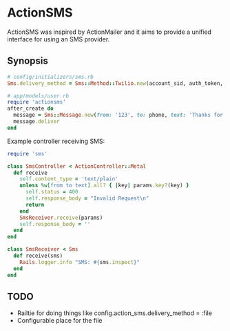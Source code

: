 # ActionSMS

ActionSMS was inspired by ActionMailer and it aims to provide a unified interface for using an SMS provider.

## Synopsis

```ruby
# config/initializers/sms.rb
Sms.delivery_method = Sms::Method::Twilio.new(account_sid, auth_token, default_from)

```

```ruby
# app/models/user.rb
require 'actionsms'
after_create do
  message = Sms::Message.new(from: '123', to: phone, text: 'Thanks for signing up!')
  message.deliver
end
```

Example controller receiving SMS:
```ruby
require 'sms'

class SmsController < ActionController::Metal
  def receive
    self.content_type = 'text/plain'
    unless %w[from to text].all? { |key| params.key?(key) }
      self.status = 400
      self.response_body = "Invalid Request\n"
      return
    end
    SmsReceiver.receive(params)
    self.response_body = ''
  end
end

class SmsReceiver < Sms
  def receive(sms)
    Rails.logger.info "SMS: #{sms.inspect}"
  end
end
```

## TODO

* Railtie for doing things like config.action\_sms.delivery_method = :file
* Configurable place for the file

